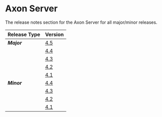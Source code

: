 # Axon Server

The release notes section for the Axon Server for all major/minor releases.

| Release Type | Version |
| :--- | :--- |
| _**Major**_ | [4.5](rn-as-major-releases.md#release-4-5) |
| | [4.4](rn-as-major-releases.md#release-4-4) |
| | [4.3](rn-as-major-releases.md#release-4-3) |
|  | [4.2](rn-as-major-releases.md#release-4-2) |
|  | [4.1](rn-as-major-releases.md#release-4-1) |
| _**Minor**_ | [4.4](rn-as-minor-releases.md#release-4-4) |
|  | [4.3](rn-as-minor-releases.md#release-4-3) |
|  | [4.2](rn-as-minor-releases.md#release-4-2) |
|  | [4.1](rn-as-minor-releases.md#release-4-1) |

